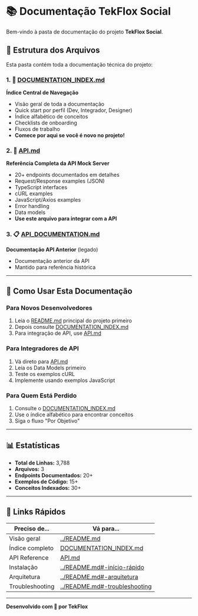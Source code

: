 # 📚 Documentação TekFlox Social

Bem-vindo à pasta de documentação do projeto **TekFlox Social**.

## 📂 Estrutura dos Arquivos

Esta pasta contém toda a documentação técnica do projeto:

### 1. 📘 [DOCUMENTATION_INDEX.md](./DOCUMENTATION_INDEX.md)
**Índice Central de Navegação**

- Visão geral de toda a documentação
- Quick start por perfil (Dev, Integrador, Designer)
- Índice alfabético de conceitos
- Checklists de onboarding
- Fluxos de trabalho
- **Comece por aqui se você é novo no projeto!**

### 2. 🔌 [API.md](./API.md)
**Referência Completa da API Mock Server**

- 20+ endpoints documentados em detalhes
- Request/Response examples (JSON)
- TypeScript interfaces
- cURL examples
- JavaScript/Axios examples
- Error handling
- Data models
- **Use este arquivo para integrar com a API**

### 3. 📋 [API_DOCUMENTATION.md](./API_DOCUMENTATION.md)
**Documentação API Anterior** (legado)

- Documentação anterior da API
- Mantido para referência histórica

---

## 🚀 Como Usar Esta Documentação

### Para Novos Desenvolvedores
1. Leia o [README.md](../README.md) principal do projeto primeiro
2. Depois consulte [DOCUMENTATION_INDEX.md](./DOCUMENTATION_INDEX.md)
3. Para integração de API, use [API.md](./API.md)

### Para Integradores de API
1. Vá direto para [API.md](./API.md)
2. Leia os Data Models primeiro
3. Teste os exemplos cURL
4. Implemente usando exemplos JavaScript

### Para Quem Está Perdido
1. Consulte o [DOCUMENTATION_INDEX.md](./DOCUMENTATION_INDEX.md)
2. Use o índice alfabético para encontrar conceitos
3. Siga o fluxo "Por Objetivo"

---

## 📊 Estatísticas

- **Total de Linhas:** 3,788
- **Arquivos:** 3
- **Endpoints Documentados:** 20+
- **Exemplos de Código:** 15+
- **Conceitos Indexados:** 30+

---

## 🔗 Links Rápidos

| Preciso de... | Vá para... |
|---------------|------------|
| Visão geral | [../README.md](../README.md) |
| Índice completo | [DOCUMENTATION_INDEX.md](./DOCUMENTATION_INDEX.md) |
| API Reference | [API.md](./API.md) |
| Instalação | [../README.md#-início-rápido](../README.md#-início-rápido) |
| Arquitetura | [../README.md#-arquitetura](../README.md#-arquitetura) |
| Troubleshooting | [../README.md#-troubleshooting](../README.md#-troubleshooting) |

---

**Desenvolvido com 💜 por TekFlox**
